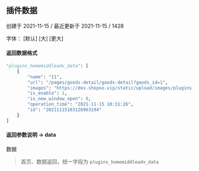 ## 插件数据

创建于 2021-11-15 / 最近更新于 2021-11-15 / 1428

字体： \[默认\] \[大\] \[更大\]

#### 返回数据格式

```python
"plugins_homemiddleadv_data": [
    {
        "name": "11",
        "url": "/pages/goods-detail/goods-detail?goods_id=1",
        "images": "https://dev.shopxo.vip/static/upload/images/plugins_homemiddleadv/2019/04/22/1555929400780646.jpg",
        "is_enable": 1,
        "is_new_window_open": 0,
        "operation_time": "2021-11-15 10:31:26",
        "id": "20211115103126963194"
    }
]
```

#### 返回参数说明 -> data

数据

> 首页、数据返回，统一字段为 `plugins_homemiddleadv_data`